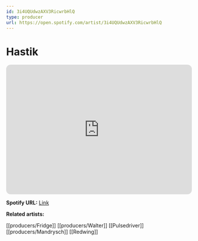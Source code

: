 ```yaml
---
id: 3i4UQUdwzAXV3RicwrbHlQ
type: producer
url: https://open.spotify.com/artist/3i4UQUdwzAXV3RicwrbHlQ
---
```

# Hastik

<iframe style="border-radius:12px" src="https://open.spotify.com/embed/artist/3i4UQUdwzAXV3RicwrbHlQ" width="100%" height="352" frameBorder="0" allowfullscreen="" allow="autoplay; clipboard-write; encrypted-media; fullscreen; picture-in-picture" loading="lazy"></iframe>

**Spotify URL:** [Link](https://open.spotify.com/artist/3i4UQUdwzAXV3RicwrbHlQ)

**Related artists:**

[[producers/Fridge]]
[[producers/Walter]]
[[Pulsedriver]]
[[producers/Mandrysch]]
[[Redwing]]
